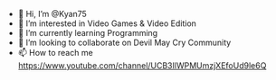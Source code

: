 - 👋 Hi, I’m @Kyan75
- 👀 I’m interested in Video Games & Video Edition
- 🌱 I’m currently learning Programming
- 💞️ I’m looking to collaborate on Devil May Cry Community
- 📫 How to reach me https://www.youtube.com/channel/UCB3IlWPMUmzjXEfoUd9le6Q

<!---
Kyan75/Kyan75 is a ✨ special ✨ repository because its `README.md` (this file) appears on your GitHub profile.
You can click the Preview link to take a look at your changes.
--->

